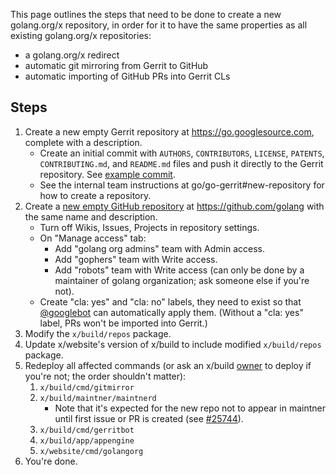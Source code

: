 This page outlines the steps that need to be done to create a new golang.org/x repository, in order for it to have the same properties as all existing golang.org/x repositories:
- a golang.org/x redirect
- automatic git mirroring from Gerrit to GitHub
- automatic importing of GitHub PRs into Gerrit CLs

## Steps

1. Create a new empty Gerrit repository at https://go.googlesource.com, complete with a description.
	- Create an initial commit with `AUTHORS`, `CONTRIBUTORS`, `LICENSE`, `PATENTS`, `CONTRIBUTING.md`, and `README.md` files and push it directly to the Gerrit repository. See [example commit](https://github.com/golang/website/commit/001739136e65994ef188a26c9a099fb41e4f9d67).
	- See the internal team instructions at go/go-gerrit#new-repository for how to create a repository.
2. Create a [new empty GitHub repository](https://github.com/organizations/golang/repositories/new) at https://github.com/golang with the same name and description.
	- Turn off Wikis, Issues, Projects in repository settings.
	- On "Manage access" tab:
		- Add "golang org admins" team with Admin access.
		- Add "gophers" team with Write access.
		- Add "robots" team with Write access (can only be done by a maintainer of golang organization; ask someone else if you're not).
	- Create "cla: yes" and "cla: no" labels, they need to exist so that [@googlebot](https://github.com/googlebot) can automatically apply them. (Without a "cla: yes" label, PRs won't be imported into Gerrit.)
3. Modify the `x/build/repos` package.
4. Update x/website's version of x/build to include modified `x/build/repos` package.
5. Redeploy all affected commands (or ask an x/build [owner](https://dev.golang.org/owners) to deploy if you're not; the order shouldn't matter):
	1. `x/build/cmd/gitmirror`
	2. `x/build/maintner/maintnerd`
		- Note that it's expected for the new repo not to appear in maintner until first issue or PR is created (see [#25744](https://golang.org/issue/25744)).
	3. `x/build/cmd/gerritbot`
	4. `x/build/app/appengine` 
	5. `x/website/cmd/golangorg`
6. You're done.